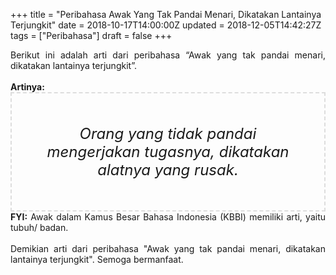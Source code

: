 +++
title = "Peribahasa Awak Yang Tak Pandai Menari, Dikatakan Lantainya Terjungkit"
date = 2018-10-17T14:00:00Z
updated = 2018-12-05T14:42:27Z
tags = ["Peribahasa"]
draft = false
+++

<div dir="ltr" style="text-align: left;" trbidi="on"><div style="text-align: justify;">Berikut ini adalah arti dari peribahasa “Awak yang tak pandai menari, dikatakan lantainya terjungkit”.</div><br /><div style="text-align: justify;"><b>Artinya:</b></div><div style="border: 2px dashed #ddd; font-size: 24px; height: auto; margin: 0 auto; padding: 50px; text-align: center; width: auto;"><i>Orang yang tidak pandai mengerjakan tugasnya, dikatakan alatnya yang rusak.</i></div><div style="text-align: justify;"><b>FYI:</b> Awak dalam Kamus Besar Bahasa Indonesia (KBBI) memiliki arti, yaitu tubuh/ badan.<br /><br /></div><div style="text-align: justify;">Demikian arti dari peribahasa "Awak yang tak pandai menari, dikatakan lantainya terjungkit". Semoga bermanfaat.</div></div>
